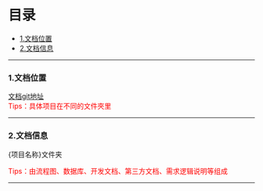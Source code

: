 # 目录

* [1.文档位置](#1)
* [2.文档信息](#2)

---

### <div id="1">1.文档位置</div>

<div><a target="_blank" href="http://git.dev.51job.com/HroEx/ProjectDocs/tree/develop/02.%E8%AE%BE%E8%AE%A1/02.%E5%BC%80%E5%8F%91%E6%96%87%E6%A1%A3">文档git地址</a></div>

<div style="color:red;">Tips：具体项目在不同的文件夾里</div>

---

### <div id="2">2.文档信息</div>

<p>{项目名称}文件夹</p>

<div style="color:red;">Tips：由流程图、数据库、开发文档、第三方文档、需求逻辑说明等组成</div>

---
